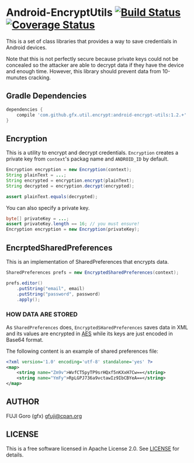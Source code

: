 # Android-EncryptUtils [![Build Status](https://travis-ci.org/gfx/Android-EncryptUtils.svg)](https://travis-ci.org/gfx/Android-EncryptUtils) [![Coverage Status](https://img.shields.io/coveralls/gfx/Android-EncryptUtils.svg)](https://coveralls.io/r/gfx/Android-EncryptUtils?branch=master)

This is a set of class libraries that provides a way to save credentials in Android devices.

Note that this is not perfectly secure because private keys could not be concealed so the attacker
are able to decrypt data if they have the device and enough time. However, this library should
prevent data from 10-munutes cracking.

## Gradle Dependencies

```gradle
dependencies {
    compile 'com.github.gfx.util.encrypt:android-encrypt-utils:1.2.+'
}
```

## Encryption

This is a utility to encrypt and decrypt credentials.
`Encryption` creates a private key from `context`'s
packag name and `ANDROID_ID` by default.

```java
Encryption encryption = new Encryption(context);
String plainText = ...;
String encrypted = encryption.encrypt(plainText);
String decrypted = encryption.decrypt(encrypted);

assert plainText.equals(decrypted);
```

You can also specify a private key.

```java
byte[] privateKey = ...;
assert privateKey.length == 16; // you must ensure!
Encryption encryption = new Encryption(privateKey);
```

## EncrptedSharedPreferences

This is an implementation of SharedPreferences that encrypts data.

```java
SharedPreferences prefs = new EncryptedSharedPreferences(context);

prefs.editor()
    .putString("email", email)
    .putString("password", password)
    .apply();
```

### HOW DATA ARE STORED

As `SharedPreferences` does, `EncryptedSHaredPreferences` saves data in XML and its values
are encrypted in [AES](http://en.wikipedia.org/wiki/Advanced_Encryption_Standard) while
its keys are just encoded in Base64 format.

The following content is an example of shared preferences file:

```xml
<?xml version='1.0' encoding='utf-8' standalone='yes' ?>
<map>
    <string name="Zm9v">WvfCT5pyTP9srHQxf5nKXxH7Cw==</string>
    <string name="YmFy">RpLGPJ736a9vctawIz9IbCBYeA==</string>
</map>
```

## AUTHOR

FUJI Goro (gfx) <gfuji@cpan.org>

## LICENSE

This is a free software licensed in Apache License 2.0. See [LICENSE](LICENSE) for details.
